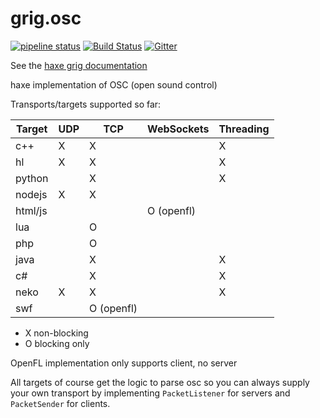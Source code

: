 # grig.osc

[![pipeline status](https://gitlab.com/haxe-grig/grig.osc/badges/main/pipeline.svg)](https://gitlab.com/haxe-grig/grig.osc/commits/main)
[![Build Status](https://travis-ci.org/osakared/grig.osc.svg?branch=main)](https://travis-ci.org/osakared/grig.osc)
[![Gitter](https://badges.gitter.im/haxe-grig/Lobby.svg)](https://gitter.im/haxe-grig/Lobby?utm_source=badge&utm_medium=badge&utm_campaign=pr-badge&utm_content=badge)

See the [haxe grig documentation](https://grig.tech/)

haxe implementation of OSC (open sound control)

Transports/targets supported so far:

| Target   | UDP        | TCP        | WebSockets | Threading |
| -------- | ---------- | ---------- | ---------- | --------- |
| c++      | X          | X          |            | X         |
| hl       | X          | X          |            | X         |
| python   |            | X          |            | X         |
| nodejs   | X          | X          |            |           |
| html/js  |            |            | O (openfl) |           |
| lua      |            | O          |            |           |
| php      |            | O          |            |           |
| java     |            | X          |            | X         |
| c#       |            | X          |            | X         |
| neko     | X          | X          |            | X         |
| swf      |            | O (openfl) |            |           |

- X non-blocking
- O blocking only

OpenFL implementation only supports client, no server

All targets of course get the logic to parse osc so you can always supply your own transport by implementing `PacketListener` for servers and `PacketSender` for clients.